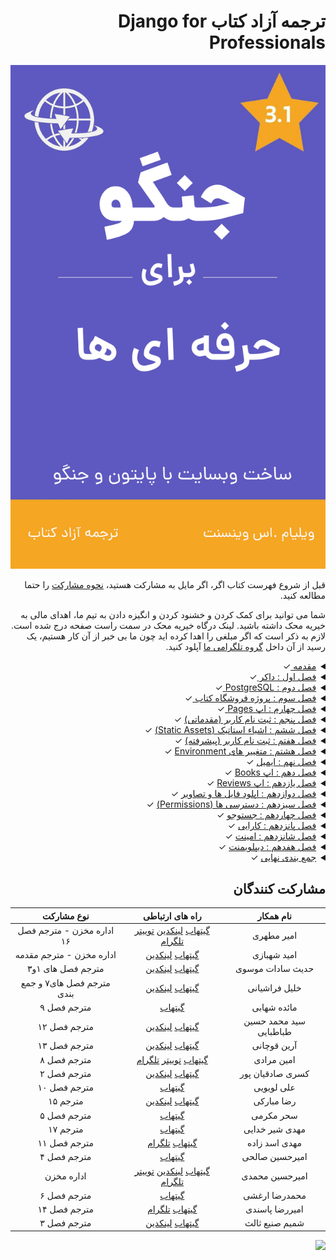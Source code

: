 <h1 dir="rtl"> ترجمه آزاد کتاب  Django for Professionals</h1>

![Cover Book](cover.jpg)


<div dir="rtl">

قبل از شروع فهرست کتاب اگر، اگر مایل به مشارکت هستید، [نحوه مشارکت](https://github.com/mthri/dfp-persian/blob/main/CONTRIBUTING.md) را حتما مطالعه کنید.

شما می توانید برای کمک کردن و خشنود کردن و انگیزه دادن به تیم ما، اهدای مالی به خیریه محک داشته باشید.
لینک درگاه خیریه محک در سمت راست صفحه درج شده است. لازم به ذکر است که اگر مبلغی را اهدا کرده اید چون ما بی خبر از آن کار هستیم، یک رسید از آن داخل [گروه تلگرامی ما](https://t.me/ftg_iran) آپلود کنید.
  
<details>
  <summary><a href="https://github.com/mthri/dfp-persian/tree/main/00- Introduction">مقدمه </a> ✓</summary>
  <br/>
    
  - <a href="https://github.com/mthri/dfp-persian/tree/main/00-%20Introduction#%D9%BE%DB%8C%D8%B4%D9%86%DB%8C%D8%A7%D8%B2-%D9%87%D8%A7">پیشنیاز ها </a> ✓
  - <a href="https://github.com/mthri/dfp-persian/tree/main/00-%20Introduction#%D8%B3%D8%A7%D8%AE%D8%AA%D8%A7%D8%B1-%DA%A9%D8%AA%D8%A7%D8%A8">ساختار کتاب </a> ✓
  - <a href="https://github.com/mthri/dfp-persian/tree/main/00-%20Introduction#%D8%A2%D8%B1%D8%A7%DB%8C%D8%B4-%DA%A9%D8%AA%D8%A7%D8%A8">آرایش کتاب </a> ✓
  - <a href="https://github.com/mthri/dfp-persian/tree/main/00-%20Introduction#%D9%88%DB%8C%D8%B1%D8%A7%DB%8C%D8%B4%DA%AF%D8%B1-%D9%85%D8%AA%D9%86">ادیتور متن </a> ✓
  - <a href="https://github.com/mthri/dfp-persian/tree/main/00-%20Introduction#%D8%AC%D9%85%D8%B9-%D8%A8%D9%86%D8%AF%DB%8C">نتیجه گیری </a> ✓
    
</details>
  
  
<details>
  <summary><a href="https://github.com/mthri/dfp-persian/tree/main/01-%20Docker#%D8%AF%D8%A7%DA%A9%D8%B1">فصل اول : داکر </a> ✓</summary>
  <br/>

  - <a href="https://github.com/mthri/dfp-persian/tree/main/01-%20Docker#%D8%AF%D8%A7%DA%A9%D8%B1-%DA%86%DB%8C%D8%B3%D8%AA">داکر چیست </a> ✓
  - <a href="https://github.com/mthri/dfp-persian/tree/main/01-%20Docker#%DA%A9%D8%A7%D9%86%D8%AA%DB%8C%D9%86%D8%B1-%D9%87%D8%A7-containers-%D8%AF%D8%B1-%D9%85%D9%82%D8%A7%DB%8C%D8%B3%D9%87-%D8%A8%D8%A7-%D9%85%D8%AD%DB%8C%D8%B7-%D9%87%D8%A7%DB%8C-%D9%85%D8%AC%D8%A7%D8%B2%DB%8C">تفاوت کانتینر ها و Virtual Environments </a> ✓
  - <a href="https://github.com/mthri/dfp-persian/tree/main/01-%20Docker#%D9%86%D8%B5%D8%A8-%D8%AF%D8%A7%DA%A9%D8%B1">نصب داکر </a> ✓
  - <a href="https://github.com/mthri/dfp-persian/tree/main/01-%20Docker#hello-world">Hello World با داکر </a> ✓
  - <a href="https://github.com/mthri/dfp-persian/tree/main/01-%20Docker#%D8%AC%D9%86%DA%AF%D9%88-hello-world">Hello World با جنگو </a> ✓
  - <a href="https://github.com/mthri/dfp-persian/tree/main/01-%20Docker#%D8%A7%D9%BE-pages">اپ pages </a> ✓
  - <a href="https://github.com/mthri/dfp-persian/tree/main/01-%20Docker#%D8%A7%DB%8C%D9%85%DB%8C%D8%AC-%D9%87%D8%A7-%DA%A9%D8%A7%D9%86%D8%AA%DB%8C%D9%86%D8%B1-%D9%87%D8%A7-%D9%88-%D9%85%DB%8C%D8%B2%D8%A8%D8%A7%D9%86%DB%8C-%D8%AF%D8%A7%DA%A9%D8%B1">تصاویر و کانتینر ها و میزبانی داکر </a> ✓
  - <a href="https://github.com/mthri/dfp-persian/tree/main/01-%20Docker#%DA%AF%DB%8C%D8%AA">گیت </a> ✓
  - <a href="https://github.com/mthri/dfp-persian/tree/main/01-%20Docker#%D9%86%D8%AA%DB%8C%D8%AC%D9%87-%DA%AF%DB%8C%D8%B1%DB%8C">جمع بندی </a> ✓

</details>

<details>
  <summary><a href="https://github.com/mthri/dfp-persian/tree/main/02-%20PostgreSQL#%D9%81%D8%B5%D9%84-%D8%AF%D9%88%D9%85--postgresql">فصل دوم : PostgreSQL </a> ✓</summary>
  <br/>
  
  - <a href="https://github.com/mthri/dfp-persian/tree/main/02-%20PostgreSQL#%D8%B4%D8%B1%D9%88%D8%B9-%D8%A8%D9%87-%DA%A9%D8%A7%D8%B1">شروع به کار </a> ✓
  - <a href="https://github.com/mthri/dfp-persian/tree/main/02-%20PostgreSQL#docker">داکر ✓ </a>
  - <a href="https://github.com/mthri/dfp-persian/tree/main/02-%20PostgreSQL#%D8%AD%D8%A7%D9%84%D8%AA-%D8%AA%D9%81%DA%A9%DB%8C%DA%A9-%D8%B4%D8%AF%D9%87-detached-mode">حالت تفکیک شده (Detached Mode) </a> ✓
  - <a href="https://github.com/mthri/dfp-persian/tree/main/02-%20PostgreSQL#postgresql">PostgreSQL </a> ✓
  - <a href="https://github.com/mthri/dfp-persian/tree/main/02-%20PostgreSQL#settings">تنظیمات </a> ✓
  - <a href="https://github.com/mthri/dfp-persian/tree/main/02-%20PostgreSQL#psycopg">Psycopg </a> ✓
  - <a href="https://github.com/mthri/dfp-persian/tree/main/02-%20PostgreSQL#%D8%AF%DB%8C%D8%AA%D8%A7%D8%A8%DB%8C%D8%B3-%D8%AC%D8%AF%DB%8C%D8%AF">دیتابیس جدید </a> ✓
  - <a href="https://github.com/mthri/dfp-persian/tree/main/02-%20PostgreSQL#%DA%AF%DB%8C%D8%AA">گیت </a> ✓
  - <a href="https://github.com/mthri/dfp-persian/tree/main/02-%20PostgreSQL#%D9%86%D8%AA%DB%8C%D8%AC%D9%87">جمع بندی </a> ✓
    
</details>

<details>
  <summary><a href="https://github.com/mthri/dfp-persian/tree/main/03-%20Bookstore%20Project%20#%D9%BE%D8%B1%D9%88%DA%98%D9%87-%DA%A9%D8%AA%D8%A7%D8%A8-%D9%81%D8%B1%D9%88%D8%B4%DB%8C">فصل سوم : پروژه فروشگاه کتاب </a> ✓</summary>
  <br/>
    
  - <a href="https://github.com/mthri/dfp-persian/tree/main/03-%20Bookstore%20Project%20#%D8%AF%D8%A7%DA%A9%D8%B1">داکر </a> ✓
  - <a href="https://github.com/mthri/dfp-persian/tree/main/03-%20Bookstore%20Project%20#postgresql">PostgreSQL </a> ✓
  - <a href="https://github.com/mthri/dfp-persian/tree/main/03-%20Bookstore%20Project%20#%D9%85%D8%AF%D9%84-%DB%8C%D9%88%D8%B2%D8%B1-%D8%B3%D9%81%D8%A7%D8%B1%D8%B4%DB%8C">مدل کاربر شخصی سازی شده (Custom User Model) </a> ✓
  - <a href="https://github.com/mthri/dfp-persian/tree/main/03-%20Bookstore%20Project%20#%D9%81%D8%B1%D9%85-%D8%B3%D9%81%D8%A7%D8%B1%D8%B4%DB%8C-%DB%8C%D9%88%D8%B2%D8%B1">فرم های کاربر شخصی سازی شده (Custom User Forms) </a> ✓
  - <a href="https://github.com/mthri/dfp-persian/tree/main/03-%20Bookstore%20Project%20#%D8%B3%D8%B1%D9%BE%D8%B1%D8%B3%D8%AA-%DA%A9%D8%A7%D8%B1%D8%A8%D8%B1-%D8%B3%D9%81%D8%A7%D8%B1%D8%B4%DB%8C">پنل ادمین کاربر شخصی سازی شده (Custom User Admin) </a> ✓
  - <a href="https://github.com/mthri/dfp-persian/tree/main/03-%20Bookstore%20Project%20#%D8%A7%D8%A8%D8%B1-%DA%A9%D8%A7%D8%B1%D8%A8%D8%B1">سوپریوزر (Superuser) </a> ✓
  - <a href="https://github.com/mthri/dfp-persian/tree/main/03-%20Bookstore%20Project%20#%D8%AA%D8%B3%D8%AA">تست </a> ✓
  - <a href="https://github.com/mthri/dfp-persian/tree/main/03-%20Bookstore%20Project%20#%D8%AA%D8%B3%D8%AA-%D9%87%D8%A7%DB%8C-%D9%88%D8%A7%D8%AD%D8%AF">یونیت تست ها </a> ✓
  - <a href="https://github.com/mthri/dfp-persian/tree/main/03-%20Bookstore%20Project%20#%DA%AF%DB%8C%D8%AA">گیت </a> ✓
  - <a href="https://github.com/mthri/dfp-persian/tree/main/03-%20Bookstore%20Project%20#%D9%86%D8%AA%DB%8C%D8%AC%D9%87-%DA%AF%DB%8C%D8%B1%DB%8C">جمع بندی </a> ✓
    
</details>

<details>
  <summary><a href="https://github.com/mthri/dfp-persian/tree/main/04-%20Pages%20App#%D9%81%D8%B5%D9%84--%DA%86%D9%87%D8%A7%D8%B1%D9%85--pages-app">فصل چهارم : اپ Pages </a> ✓</summary>
  <br/>
    
  - <a href="https://github.com/mthri/dfp-persian/tree/main/04-%20Pages%20App#templates">تمپلیت ها </a> ✓
  - <a href="https://github.com/mthri/dfp-persian/tree/main/04-%20Pages%20App#urls-and-views">ٰViewها و URL ها </a> ✓
  - <a href="https://github.com/mthri/dfp-persian/tree/main/04-%20Pages%20App#tests">تست ها </a> ✓
  - <a href="https://github.com/mthri/dfp-persian/tree/main/04-%20Pages%20App#testing-templates">تست کردن تمپلیت ها </a> ✓
  - <a href="https://github.com/mthri/dfp-persian/tree/main/04-%20Pages%20App#testing-html">تست کردن HTML </a> ✓
  - <a href="https://github.com/mthri/dfp-persian/tree/main/04-%20Pages%20App#setup-method">متد setUP </a> ✓
  - <a href="https://github.com/mthri/dfp-persian/tree/main/04-%20Pages%20App#resolve">Resolve </a> ✓
  - <a href="https://github.com/mthri/dfp-persian/tree/main/04-%20Pages%20App#git">گیت </a> ✓
  - <a href="https://github.com/mthri/dfp-persian/tree/main/04-%20Pages%20App#%D8%AE%D9%84%D8%A7%D8%B5%D9%87">جمع بندی </a> ✓
    
</details>
  
<details>
  <summary><a href="https://github.com/mthri/dfp-persian/tree/main/05-%20User%20Registration#%D9%81%D8%B5%D9%84--%D9%BE%D9%86%D8%AC%D9%85--user-registeration">فصل پنجم : ثبت نام کاربر (مقدماتی)</a> ✓</summary>
  <br/>
    
  - <a href="https://github.com/mthri/dfp-persian/tree/main/05-%20User%20Registration#auth-%D8%A7%D9%BE">اپ Auth</a> ✓
  - <a href="https://github.com/mthri/dfp-persian/tree/main/05-%20User%20Registration#auth-%D9%87%D8%A7%DB%8C-%D8%A7%D9%BEurl-%D9%87%D8%A7-%D9%88-view">View ها و URL های اپ Auth</a> ✓
  - <a href="https://github.com/mthri/dfp-persian/tree/main/05-%20User%20Registration#%D8%B5%D9%81%D8%AD%D9%87-%D8%A7%D8%B5%D9%84%DB%8C-homepage">صفحه اصلی (Homepage)</a> ✓
  - <a href="https://github.com/mthri/dfp-persian/tree/main/05-%20User%20Registration#%D8%B3%D9%88%D8%B1%D8%B3-%DA%A9%D8%AF-%D8%AC%D9%86%DA%AF%D9%88">سورس کد جنگو</a> ✓
  - <a href="https://github.com/mthri/dfp-persian/tree/main/05-%20User%20Registration#%D9%84%D8%A7%DA%AF%DB%8C%D9%86-%DA%A9%D8%A7%D8%B1%D8%A8%D8%B1">لاگین کاربر</a> ✓
  - <a href="https://github.com/mthri/dfp-persian/tree/main/05-%20User%20Registration#%D8%B1%DB%8C%D8%AF%D8%A7%DB%8C%D8%B1%DA%A9%D8%AA-%D9%87%D8%A7redirects">ریدارکت ها (Redirects)</a> ✓
  - <a href="https://github.com/mthri/dfp-persian/tree/main/05-%20User%20Registration#%D9%84%D8%A7%DA%AF-%D8%A7%D9%88%D8%AA-%DA%A9%D8%A7%D8%B1%D8%A8%D8%B1-log-out">لاگ اوت کاربر (Log Out)</a> ✓
  - <a href="https://github.com/mthri/dfp-persian/tree/main/05-%20User%20Registration#%D8%AB%D8%A8%D8%AA-%D9%86%D8%A7%D9%85-%DA%A9%D8%A7%D8%B1%D8%A8%D8%B1">ثبت نام کاربر</a> ✓
  - <a href="https://github.com/mthri/dfp-persian/tree/main/05-%20User%20Registration#%D8%AA%D8%B3%D8%AA-%D9%87%D8%A7">تست ها</a> ✓
  - <a href="https://github.com/mthri/dfp-persian/tree/main/05-%20User%20Registration#setuptestdata">setUpTestData()</a> ✓
  - <a href="https://github.com/mthri/dfp-persian/tree/main/05-%20User%20Registration#%DA%AF%DB%8C%D8%AA">گیت</a> ✓
  - <a href="https://github.com/mthri/dfp-persian/tree/main/05-%20User%20Registration#%D8%AC%D9%85%D8%B9-%D8%A8%D9%86%D8%AF%DB%8C">جمع بندی</a> ✓
    
</details>
  
<details>
  <summary><a href="https://github.com/mthri/dfp-persian/tree/main/06-%20Static%20Assets#%D9%81%D8%B5%D9%84-%D8%B4%D8%B4%D9%85-static-assets">فصل ششم : اشیاء استاتیک (Static Assets)</a> ✓</summary>
  <br/>
  
  - <a href="https://github.com/mthri/dfp-persian/tree/main/06-%20Static%20Assets#%D8%A8%D8%B1%D9%86%D8%A7%D9%85%D9%87-staticfiles">اپ staticfiles</a> ✓
  - <a href="https://github.com/mthri/dfp-persian/tree/main/06-%20Static%20Assets#static_url">STATIC_URL</a> ✓
  - <a href="https://github.com/mthri/dfp-persian/tree/main/06-%20Static%20Assets#staticfiles_dirs">STATICFILES_DIR</a> ✓
  - <a href="https://github.com/mthri/dfp-persian/tree/main/06-%20Static%20Assets#static_root">STATIC_ROOT</a> ✓
  - <a href="https://github.com/mthri/dfp-persian/tree/main/06-%20Static%20Assets#staticfiles_finders">STATIC_FINDERS</a> ✓
  - <a href="https://github.com/mthri/dfp-persian/tree/main/06-%20Static%20Assets#%D8%AF%D8%A7%DB%8C%D8%B1%DA%A9%D8%AA%D9%88%D8%B1%DB%8C%D9%87%D8%A7%DB%8C-%D8%A7%D8%B3%D8%AA%D8%A7%D8%AA%DB%8C%DA%A9">پوشه استاتیک (Static directory)</a> ✓
  - <a href="https://github.com/mthri/dfp-persian/tree/main/06-%20Static%20Assets#%D8%AA%D8%B5%D8%A7%D9%88%DB%8C%D8%B1">تصاویر</a> ✓
  - <a href="https://github.com/mthri/dfp-persian/tree/main/06-%20Static%20Assets#%D8%AC%D8%A7%D9%88%D8%A7-%D8%A7%D8%B3%DA%A9%D8%B1%DB%8C%D9%BE%D8%AA">جاوا اسکریپت</a> ✓
  - <a href="https://github.com/mthri/dfp-persian/tree/main/06-%20Static%20Assets#collectstatic">collectstatic</a> ✓
  - <a href="https://github.com/mthri/dfp-persian/tree/main/06-%20Static%20Assets#bootstrap">بوت استرپ (Bootstrap)</a> ✓
  - <a href="https://github.com/mthri/dfp-persian/tree/main/06-%20Static%20Assets#%D8%B5%D9%81%D8%AD%D9%87%DB%8C-about">صفحه درباره ما (About Page)</a> ✓
  - <a href="https://github.com/mthri/dfp-persian/tree/main/06-%20Static%20Assets#%D9%81%D8%B1%D9%85%D9%87%D8%A7%DB%8C-%DA%A9%D8%B1%DB%8C%D8%B3%D9%BE%DB%8C-%D8%AC%D9%86%DA%AF%D9%88">کار باDjango Crispy Forms</a> ✓
  - <a href="https://github.com/mthri/dfp-persian/tree/main/06-%20Static%20Assets#%D8%AA%D8%B3%D8%AA-%D9%87%D8%A7">تست ها</a> ✓
  - <a href="https://github.com/mthri/dfp-persian/tree/main/06-%20Static%20Assets#%DA%AF%DB%8C%D8%AA">گیت</a> ✓
  - <a href="https://github.com/mthri/dfp-persian/tree/main/06-%20Static%20Assets#%D9%86%D8%AA%DB%8C%D8%AC%D9%87%DA%AF%DB%8C%D8%B1%DB%8C">حمع بندی</a> ✓
  
</details>
  
<details>
  <summary><a href="https://github.com/mthri/dfp-persian/blob/main/07-%20Advanced%20User%20Registration/README.md#django-allauth">فصل هفتم : ثبت نام کاربر (پیشرفته)</a> ✓</summary>
  <br/>
  
  - <a href="https://github.com/mthri/dfp-persian/blob/main/07-%20Advanced%20User%20Registration/README.md#django-allauth">django-allauth</a> ✓
  - <a href="https://github.com/mthri/dfp-persian/blob/main/07-%20Advanced%20User%20Registration/README.md#authentication_backends">AUTHENTICATION_BACKENDS</a> ✓
  - <a href="https://github.com/mthri/dfp-persian/blob/main/07-%20Advanced%20User%20Registration/README.md#email_backend">EMAIL_BACKEND</a> ✓
  - <a href="https://github.com/mthri/dfp-persian/blob/main/07-%20Advanced%20User%20Registration/README.md#account_logout_redirect">ACCOUNT_LOGOUT_REDIRECT</a> ✓
  - <a href="https://github.com/mthri/dfp-persian/blob/main/07-%20Advanced%20User%20Registration/README.md#urls">URL ها</a> ✓
  - <a href="https://github.com/mthri/dfp-persian/blob/main/07-%20Advanced%20User%20Registration/README.md#templates">تمپلیت ها</a> ✓
  - <a href="https://github.com/mthri/dfp-persian/blob/main/07-%20Advanced%20User%20Registration/README.md#login"> ورود کاربر (Log in)</a> ✓
  - <a href="https://github.com/mthri/dfp-persian/blob/main/07-%20Advanced%20User%20Registration/README.md#log-out">خروج کاربر (Log Out)</a> ✓
  - <a href="https://github.com/mthri/dfp-persian/blob/main/07-%20Advanced%20User%20Registration/README.md#sign-up">ثبت نام کاربر (Sign Up)</a> ✓
  - <a href="https://github.com/mthri/dfp-persian/blob/main/07-%20Advanced%20User%20Registration/README.md#admin">تنظیمات پنل ادمین</a> ✓
  - <a href="https://github.com/mthri/dfp-persian/blob/main/07-%20Advanced%20User%20Registration/README.md#email-only-login">ورود کاربر فقط با ایمیل (Email Only Login)</a> ✓
  - <a href="https://github.com/mthri/dfp-persian/blob/main/07-%20Advanced%20User%20Registration/README.md#tests">تست ها</a> ✓
  - <a href="https://github.com/mthri/dfp-persian/blob/main/07-%20Advanced%20User%20Registration/README.md#social">احراز هویت با شبکه های اجتماعی</a> ✓
  - <a href="https://github.com/mthri/dfp-persian/blob/main/07-%20Advanced%20User%20Registration/README.md#git">گیت</a> ✓
  - <a href="https://github.com/mthri/dfp-persian/blob/main/07-%20Advanced%20User%20Registration/README.md#%D8%AC%D9%85%D8%B9-%D8%A8%D9%86%D8%AF%DB%8C">جمع بندی</a> ✓
  
</details>
  
<details>
  <summary><a href="https://github.com/mthri/dfp-persian/tree/main/08-%20Environment%20Variables#%D9%81%D8%B5%D9%84-%DB%B8-%D9%85%D8%AA%D8%BA%DB%8C%D8%B1-%D9%87%D8%A7%DB%8C-%D9%85%D8%AD%DB%8C%D8%B7%DB%8Cenvironment-variables">فصل هشتم : متغییر های Environment</a> ✓</summary>
  <br/>
  
  - <a href="https://github.com/mthri/dfp-persian/blob/main/08-%20Environment%20Variables/README.md#environsdjango">environs[django]</a> ✓
  - <a href="https://github.com/mthri/dfp-persian/tree/main/08-%20Environment%20Variables#secret_key">SECRET_KEY</a> ✓
  - <a href="https://github.com/mthri/dfp-persian/tree/main/08-%20Environment%20Variables#debug-%D9%88-allowed_hosts">DEBUG و ALLOWED_HOSTS</a> ✓
  - <a href="https://github.com/mthri/dfp-persian/tree/main/08-%20Environment%20Variables#%D8%AF%DB%8C%D8%AA%D8%A7%D8%A8%DB%8C%D8%B3%D9%87%D8%A7">DATABASES</a> ✓
  - <a href="https://github.com/mthri/dfp-persian/tree/main/08-%20Environment%20Variables#%DA%AF%DB%8C%D8%AA">گیت</a> ✓
  - <a href="https://github.com/mthri/dfp-persian/tree/main/08-%20Environment%20Variables#%D9%86%D8%AA%DB%8C%D8%AC%D9%87%DA%AF%DB%8C%D8%B1%DB%8C">جمع بندی</a> ✓
  
</details>
  
<details>
  <summary><a href="https://github.com/mthri/dfp-persian/tree/main/09-%20Email#%D9%81%D8%B5%D9%84-%DB%B9-%D8%A7%DB%8C%D9%85%DB%8C%D9%84">فصل نهم : ایمیل</a> ✓</summary>
  <br/>
  
  - <a href="https://github.com/mthri/dfp-persian/tree/main/09-%20Email#%D9%BE%DB%8C%DA%A9%D8%B1%D8%A8%D9%86%D8%AF%DB%8C-%D8%B3%D9%81%D8%A7%D8%B1%D8%B4%DB%8C-%D8%A7%DB%8C%D9%85%DB%8C%D9%84-%D9%87%D8%A7">تایید ایمیل شخصی سازی شده</a> ✓
  - <a href="https://github.com/mthri/dfp-persian/tree/main/09-%20Email#%D8%B5%D9%81%D8%AD%D9%87-%D8%AA%D8%A7%DB%8C%DB%8C%D8%AF-%D8%A7%DB%8C%D9%85%DB%8C%D9%84">صفحه تایید ایمیل</a> ✓
  - <a href="https://github.com/mthri/dfp-persian/tree/main/09-%20Email#%D8%A8%D8%A7%D8%B2%D9%86%D8%B4%D8%A7%D9%86%DB%8C-%D8%B1%D9%85%D8%B2-%D8%B9%D8%A8%D9%88%D8%B1-%D9%88-%D8%AA%D8%BA%DB%8C%DB%8C%D8%B1-%D8%B1%D9%85%D8%B2-%D8%B9%D8%A8%D9%88%D8%B1">تغییر و بازنشانی رمز</a> ✓
  - <a href="https://github.com/mthri/dfp-persian/tree/main/09-%20Email#%D8%B3%D8%B1%D9%88%DB%8C%D8%B3-%D8%A7%DB%8C%D9%85%DB%8C%D9%84">سرویس ایمیل در جنگو</a> ✓
  - <a href="https://github.com/mthri/dfp-persian/tree/main/09-%20Email#%DA%AF%DB%8C%D8%AA">گیت</a> ✓
  - <a href="link">جمع بندی</a> ✓
  
</details>
  
<details>
  <summary><a href="https://github.com/mthri/dfp-persian/tree/main/10-%20Books%20App#books-app">فصل دهم : اپ Books</a> ✓</summary>
  <br/>
  
  - <a href="https://github.com/mthri/dfp-persian/tree/main/10-%20Books%20App#models">Model ها</a> ✓
  - <a href="https://github.com/mthri/dfp-persian/tree/main/10-%20Books%20App#admin">پنل ادمین</a> ✓
  - <a href="https://github.com/mthri/dfp-persian/tree/main/10-%20Books%20App#urls">URL ها</a> ✓
  - <a href="https://github.com/mthri/dfp-persian/tree/main/10-%20Books%20App#views">View ها</a> ✓
  - <a href="https://github.com/mthri/dfp-persian/tree/main/10-%20Books%20App#templates">تمپلیت ها</a> ✓
  - <a href="https://github.com/mthri/dfp-persian/tree/main/10-%20Books%20App#object-list">object_list</a> ✓
  - <a href="https://github.com/mthri/dfp-persian/tree/main/10-%20Books%20App#%D8%B5%D9%81%D8%AD%D9%87-%D8%A7%D8%AE%D8%AA%D8%B5%D8%A7%D8%B5%DB%8C-%D8%A8%D8%B1%D8%A7%DB%8C-%D9%87%D8%B1-%DA%A9%D8%AA%D8%A7%D8%A8">صفحه جداگانه برای هر کتاب</a> ✓
  - <a href="https://github.com/mthri/dfp-persian/tree/main/10-%20Books%20App#context_object_name">context_object_name</a> ✓
  - <a href="https://github.com/mthri/dfp-persian/tree/main/10-%20Books%20App#get_absolute_url">get_absolute_url</a> ✓
  - <a href="https://github.com/mthri/dfp-persian/tree/main/10-%20Books%20App#primary-key-%D8%AF%D8%B1-%D9%85%D9%82%D8%A7%D8%A8%D9%84-id">تفاوت Primary Keys با ID ها</a> ✓
  - <a href="https://github.com/mthri/dfp-persian/tree/main/10-%20Books%20App#slug-%D8%AF%D8%B1-%D9%85%D9%82%D8%A7%D8%A8%D9%84-uuid">تفاوت Slug ها با UUID ها</a> ✓
  - <a href="https://github.com/mthri/dfp-persian/tree/main/10-%20Books%20App#navbar">نوار پیمایش (Navbar)</a> ✓
  - <a href="https://github.com/mthri/dfp-persian/tree/main/10-%20Books%20App#tests">تست ها</a> ✓
  - <a href="https://github.com/mthri/dfp-persian/tree/main/10-%20Books%20App#git">گیت</a> ✓
  - <a href="https://github.com/mthri/dfp-persian/tree/main/10-%20Books%20App#%D9%86%D8%AA%DB%8C%D8%AC%D9%87-%DA%AF%DB%8C%D8%B1%DB%8C">جمع بندی</a> ✓
    
</details>
  
<details>
  <summary><a href="https://github.com/mthri/dfp-persian/tree/main/11-%20Reviews%20App%20#%D9%81%D8%B5%D9%84-11--%D8%A7%D9%BE-reviews">فصل یازدهم : اپ Reviews</a> ✓</summary>
  <br/>
  
  - <a href="https://github.com/mthri/dfp-persian/tree/main/11-%20Reviews%20App%20#foreign-keys-%DA%A9%D9%84%DB%8C%D8%AF-%D8%AE%D8%A7%D8%B1%D8%AC%DB%8C">Foreign Key ها</a> ✓
  - <a href="https://github.com/mthri/dfp-persian/tree/main/11-%20Reviews%20App%20#%D9%85%D8%AF%D9%84-%D9%87%D8%A7%DB%8C-reviews">مدل Review ها</a> ✓
  - <a href="https://github.com/mthri/dfp-persian/tree/main/11-%20Reviews%20App%20#%D8%A7%D8%AF%D9%85%DB%8C%D9%86">تنظیم ادمین پنل</a> ✓
  - <a href="https://github.com/mthri/dfp-persian/tree/main/11-%20Reviews%20App%20#%D8%AA%D9%85%D9%BE%D9%84%DB%8C%D8%AA-%D9%87%D8%A7-templates">تمپلیت ها</a> ✓
  - <a href="https://github.com/mthri/dfp-persian/tree/main/11-%20Reviews%20App%20#%D8%AA%D8%B3%D8%AA-%D9%87%D8%A7-tests">تست ها</a> ✓
  - <a href="https://github.com/mthri/dfp-persian/tree/main/11-%20Reviews%20App%20#%DA%AF%DB%8C%D8%AA-git">گیت</a> ✓
  - <a href="https://github.com/mthri/dfp-persian/tree/main/11-%20Reviews%20App%20#%D8%AC%D9%85%D8%B9-%D8%A8%D9%86%D8%AF%DB%8C-conclusion">جمع بندی</a> ✓
  
</details>
  
<details>
  <summary><a href="https://github.com/mthri/dfp-persian/tree/main/12:%20File%20Image%20Uploads#%D8%A2%D9%BE%D9%84%D9%88%D8%AF-%D8%AA%D8%B5%D9%88%DB%8C%D8%B1-%D9%88-%D9%81%D8%A7%DB%8C%D9%84">فصل دوازدهم : اپلود فایل ها و تصاویر</a> ✓</summary>
  <br/>
  
  - <a href="https://github.com/mthri/dfp-persian/tree/main/12:%20File%20Image%20Uploads#%D9%81%D8%A7%DB%8C%D9%84%D9%87%D8%A7%DB%8C-media">فایل های رسانه ای (Media Files)</a> ✓
  - <a href="https://github.com/mthri/dfp-persian/tree/main/12:%20File%20Image%20Uploads#%D9%85%D8%AF%D9%84-%D9%87%D8%A7">Model ها</a> ✓
  - <a href="https://github.com/mthri/dfp-persian/tree/main/12:%20File%20Image%20Uploads#%D8%A7%D8%AF%D9%85%DB%8C%D9%86">تنظیم پنل ادمین</a> ✓ 
  - <a href="https://github.com/mthri/dfp-persian/tree/main/12:%20File%20Image%20Uploads#%D9%82%D8%A7%D9%84%D8%A8">تمپلیت ها</a> ✓
  - <a href="https://github.com/mthri/dfp-persian/tree/main/12:%20File%20Image%20Uploads#%D9%82%D8%AF%D9%85-%D8%A8%D8%B9%D8%AF%DB%8C">قدم های فراتر</a> ✓
  - <a href="https://github.com/mthri/dfp-persian/tree/main/12:%20File%20Image%20Uploads#%DA%AF%DB%8C%D8%AA">گیت</a> ✓
  - <a href="https://github.com/mthri/dfp-persian/tree/main/12:%20File%20Image%20Uploads#%D8%AC%D9%85%D8%B9-%D8%A8%D9%86%D8%AF%DB%8C">جمع بندی</a> ✓
  
</details>

<details>
  <summary><a href="https://github.com/mthri/dfp-persian/tree/main/13-%20Permissions%20%20#%D9%81%D8%B5%D9%84-13-%D9%85%D8%AC%D9%88%D8%B2-%D9%87%D8%A7">فصل سیزدهم : دسترسی ها (Permissions)</a> ✓</summary>
  <br/>
  
  - <a href="https://github.com/mthri/dfp-persian/tree/main/13-%20Permissions%20%20#%D9%81%D9%82%D8%B7-%DA%A9%D8%A7%D8%B1%D8%A8%D8%B1%D8%A7%D9%86-%D9%88%D8%A7%D8%B1%D8%AF-%D8%B4%D8%AF%D9%87-logged-in-users-only">فقط کاربر های وارد شده مجازند (Logged-In Users Only)</a> ✓
  - <a href="https://github.com/mthri/dfp-persian/tree/main/13-%20Permissions%20%20#%D9%85%D8%AC%D9%88%D8%B2-%D9%87%D8%A7">دسترسی ها</a> ✓
  - <a href="https://github.com/mthri/dfp-persian/tree/main/13-%20Permissions%20%20#%D9%85%D8%AC%D9%88%D8%B2-%D9%87%D8%A7%DB%8C-%D8%AF%D9%84%D8%AE%D9%88%D8%A7%D9%87-custom-permissions">دسترسی های شخصی سازی شده (Custom Permissions)</a> ✓
  - <a href="https://github.com/mthri/dfp-persian/tree/main/13-%20Permissions%20%20#%D9%85%D8%AC%D9%88%D8%B2-%D9%87%D8%A7%DB%8C-%DA%A9%D8%A7%D8%B1%D8%A8%D8%B1-user-permissions">دسترسی های کاربر</a> ✓
  - <a href="https://github.com/mthri/dfp-persian/tree/main/13-%20Permissions%20%20#permissionrequiredmixin">PermissionRequiredMixin</a> ✓
  - <a href="https://github.com/mthri/dfp-persian/tree/main/13-%20Permissions%20%20#groups--userpassestestmixin">گروه ها و UserPassesTestMixin</a> ✓
  - <a href="https://github.com/mthri/dfp-persian/tree/main/13-%20Permissions%20%20#%D8%AA%D8%B3%D8%AA-%D9%87%D8%A7">تست ها</a> ✓
  - <a href="https://github.com/mthri/dfp-persian/tree/main/13-%20Permissions%20%20#%DA%AF%DB%8C%D8%AA">گیت</a> ✓
  - <a href="https://github.com/mthri/dfp-persian/tree/main/13-%20Permissions%20%20#%D8%AC%D9%85%D8%B9-%D8%A8%D9%86%D8%AF%DB%8C">جمع بندی</a> ✓
    
</details>
  
<details>
  <summary><a href="https://github.com/mthri/dfp-persian/tree/main/14-%20Search#%D9%81%D8%B5%D9%84-%DB%B1%DB%B4--%D8%AC%D8%B3%D8%AA%D8%AC%D9%88">فصل چهاردهم : جستوجو</a> ✓</summary>
  <br/>
  
  - <a href="https://github.com/mthri/dfp-persian/tree/main/14-%20Search#%D8%B5%D9%81%D8%AD%D9%87-%D9%86%D9%85%D8%A7%DB%8C%D8%B4-%D9%86%D8%AA%D8%A7%DB%8C%D8%AC">صفحه نتایج جستوجو</a> ✓
  - <a href="https://github.com/mthri/dfp-persian/tree/main/14-%20Search#%D9%81%DB%8C%D9%84%D8%AA%D8%B1-%D9%85%D9%82%D8%AF%D9%85%D8%A7%D8%AA%DB%8C">فیلتر های مقدماتی (Basic Filtering)</a> ✓
  - <a href="https://github.com/mthri/dfp-persian/tree/main/14-%20Search#%D8%A7%D8%B4%DB%8C%D8%A7%D8%A1-q-objects">اشیاء Q (Q Objects)</a> ✓
  - <a href="https://github.com/mthri/dfp-persian/tree/main/14-%20Search#%D9%81%D8%B1%D9%85-%D9%87%D8%A7-forms">Form ها</a> ✓
  - <a href="https://github.com/mthri/dfp-persian/tree/main/14-%20Search#%D9%81%D8%B1%D9%85-%D9%87%D8%A7-forms">Form جستوجو</a> ✓
  - <a href="https://github.com/mthri/dfp-persian/tree/main/14-%20Search#%DA%AF%DB%8C%D8%AA-git">گیت</a> ✓
  - <a href="https://github.com/mthri/dfp-persian/tree/main/14-%20Search#%D9%86%D8%AA%DB%8C%D8%AC%D9%87-conclusion">جمع بندی</a> ✓
    
</details>
  
<details>
  <summary><a href="https://github.com/mthri/dfp-persian/tree/main/15-%20Performance#%D9%81%D8%B5%D9%84-%DB%B1%DB%B5-%DA%A9%D8%A7%D8%B1%D8%A7%DB%8C%DB%8C-%D9%88-%D8%A8%D9%87%DB%8C%D9%86%D9%87-%D8%B3%D8%A7%D8%B2%DB%8C">فصل پانزدهم : کارایی</a> ✓</summary>
  <br/>
  
  - <a href="https://github.com/mthri/dfp-persian/tree/main/15-%20Performance#django-debug-toolbar">ابزار django-debug-toolbar</a> ✓
  - <a href="https://github.com/mthri/dfp-persian/tree/main/15-%20Performance#analyzing-pages">آنالیز صفحه ها</a> ✓ 
  - <a href="https://github.com/mthri/dfp-persian/tree/main/15-%20Performance#select_related-and-prefetch_related">select_related و prefetch_related</a> ✓
  - <a href="https://github.com/mthri/dfp-persian/tree/main/15-%20Performance#caching">کشینگ (Caching)</a> ✓
  - <a href="https://github.com/mthri/dfp-persian/tree/main/15-%20Performance#indexes">ایندکس ها (Indexes)</a> ✓
  - <a href="https://github.com/mthri/dfp-persian/tree/main/15-%20Performance#django-extensions">django-extensions</a> ✓
  - <a href="https://github.com/mthri/dfp-persian/tree/main/15-%20Performance#front-end-assets">فرانت اند و متعلقات آن</a> ✓
  - <a href="https://github.com/mthri/dfp-persian/tree/main/15-%20Performance#git">گیت</a> ✓
  - <a href="https://github.com/mthri/dfp-persian/tree/main/15-%20Performance#%D9%86%D8%AA%DB%8C%D8%AC%D9%87">جمع بندی</a> ✓
    
</details>
  
<details>
  <summary><a href="https://github.com/mthri/dfp-persian/tree/main/16-%20Security#%D9%81%D8%B5%D9%84-%D8%B4%D8%A7%D9%86%D8%B2%D8%AF%D9%87%D9%85-%D8%A7%D9%85%D9%86%DB%8C%D8%AA">فصل شانزدهم : امینت</a> ✓</summary>
  <br/>
  
  - <a href="https://github.com/mthri/dfp-persian/tree/main/16-%20Security#%D9%85%D9%87%D9%86%D8%AF%D8%B3%DB%8C-%D8%A7%D8%AC%D8%AA%D9%85%D8%A7%D8%B9%DB%8C-social-engineering">مهندسی اجتماعی (Social Engineering)</a> ✓
  - <a href="https://github.com/mthri/dfp-persian/tree/main/16-%20Security#%D8%A8%D8%B1%D9%88%D8%B2%D8%B1%D8%B3%D8%A7%D9%86%DB%8C-%D9%87%D8%A7%DB%8C-%D8%AC%D9%86%DA%AF%D9%88-django-updates">آپدیت های جنگو</a> ✓
  - <a href="https://github.com/mthri/dfp-persian/tree/main/16-%20Security#%DA%86%DA%A9%D9%84%DB%8C%D8%B3%D8%AA-%D8%A7%D8%B3%D8%AA%D9%82%D8%B1%D8%A7%D8%B1-deployment-checklist">چک لیست های دیپلویمنت (Deployment Checklist)</a> ✓
  - <a href="link">docker-compose-prod.yml</a> ✓
  - <a href="https://github.com/mthri/dfp-persian/tree/main/16-%20Security#debug">DEBUG</a> ✓
  - <a href="https://github.com/mthri/dfp-persian/tree/main/16-%20Security#defaults-%D9%BE%DB%8C%D8%B4%D9%81%D8%B1%D8%B6%D9%87%D8%A7">پیش فرض ها (Defaults)</a> ✓
  - <a href="https://github.com/mthri/dfp-persian/tree/main/16-%20Security#secret_key">SECRET_KEY</a> ✓
  - <a href="https://github.com/mthri/dfp-persian/tree/main/16-%20Security#%D8%A7%D9%85%D9%86%DB%8C%D8%AA-%D9%88%D8%A8">امنیت وب</a> ✓
  - <a href="https://github.com/mthri/dfp-persian/tree/main/16-%20Security#%D8%AA%D8%B2%D8%B1%DB%8C%D9%82-sql">تزریق SQL (SQL injection)</a> ✓
  - <a href="https://github.com/mthri/dfp-persian/tree/main/16-%20Security#%D8%AA%D8%B2%D8%B1%DB%8C%D9%82-%D8%A7%D8%B3%DA%A9%D8%B1%DB%8C%D9%BE%D8%AA-%D8%A7%D8%B2-%D8%B7%D8%B1%DB%8C%D9%82-%D8%B3%D8%A7%DB%8C%D8%AA-xss-cross-site-scripting">تزریق اسکریپت از طریق وبگاه (XSS)</a> ✓
  - <a href="https://github.com/mthri/dfp-persian/tree/main/16-%20Security#cross-site-request-forgery-csrf">جعل درخواست میان وبگاهی (CSRF)</a> ✓
  - <a href="https://github.com/mthri/dfp-persian/tree/main/16-%20Security#clickjacking-protection-%D9%85%D9%82%D8%A7%D8%A8%D9%84%D9%87-%D8%A8%D8%A7-%DA%A9%D9%84%DB%8C%DA%A9-%D8%AF%D8%B2%D8%AF%DB%8C">مقابله با کلیک دزدی (Clickjacking Protection)</a> ✓
  - <a href="https://github.com/mthri/dfp-persian/tree/main/16-%20Security#httpsssl">HTTPS/SSL</a> ✓
  - <a href="https://github.com/mthri/dfp-persian/tree/main/16-%20Security#%D8%A7%D9%86%D8%AA%D9%82%D8%A7%D9%84-%D8%A7%DA%A9%DB%8C%D8%AF%D8%A7-%D8%A7%DB%8C%D9%85%D9%86-http-strict-transport-security-hsts">انتقال اکیدا ایمن HTTP (HSTS)</a> ✓
  - <a href="https://github.com/mthri/dfp-persian/tree/main/16-%20Security#secure-cookies-%D8%A7%DB%8C%D9%85%D9%86-%DA%A9%D8%B1%D8%AF%D9%86-%DA%A9%D9%88%DA%A9%DB%8C-%D9%87%D8%A7">ایمن کردن کوکی ها </a> ✓
  - <a href="https://github.com/mthri/dfp-persian/tree/main/16-%20Security#admin-hardening-%D8%A7%D8%B1%D8%AA%D9%82%D8%A7-%D8%A7%D9%85%D9%86%DB%8C%D8%AA-%D8%A7%D8%AF%D9%85%DB%8C%D9%86">ارتقا امنیت ادمین (Admin Hardening)</a> ✓
  - <a href="https://github.com/mthri/dfp-persian/tree/main/16-%20Security#%DA%AF%DB%8C%D8%AA">گیت</a> ✓
  - <a href="https://github.com/mthri/dfp-persian/tree/main/16-%20Security#%D9%86%D8%AA%DB%8C%D8%AC%D9%87-%DA%AF%DB%8C%D8%B1%DB%8C">جمع بندی</a> ✓
    
</details>
  
  
<details>
  <summary><a href="https://github.com/mthri/dfp-persian/tree/main/17-%20Deployment#deployment">فصل هفدهم : دیپلویمنت</a> ✓</summary>
  <br/>
  
  - <a href="https://github.com/mthri/dfp-persian/tree/main/17-%20Deployment#paas-vs-iaas"> تفاوت PasS و IasS</a> ✓
  - <a href="https://github.com/mthri/dfp-persian/tree/main/17-%20Deployment#white-noise">WhiteNoise</a> ✓
  - <a href="https://github.com/mthri/dfp-persian/tree/main/17-%20Deployment#media-files">فایل های رسانه ای (Media Files)</a> ✓
  - <a href="https://github.com/mthri/dfp-persian/tree/main/17-%20Deployment#gunicorn">Gunicorn</a> ✓
  - <a href="https://github.com/mthri/dfp-persian/tree/main/17-%20Deployment#heroku">Heroku</a> ✓
  - <a href="https://github.com/mthri/dfp-persian/tree/main/17-%20Deployment#deploying-with-docker">دیپلویمنت با داکر</a> ✓
  - <a href="https://github.com/mthri/dfp-persian/tree/main/17-%20Deployment#herokuyml">heroku.yml</a> ✓
  - <a href="https://github.com/mthri/dfp-persian/tree/main/17-%20Deployment#heroku-deployment">دیپلوی Heroku</a> ✓
  - <a href="https://github.com/mthri/dfp-persian/tree/main/17-%20Deployment#secure_proxy_ssl_header">SECURE_PROXY_SSL_HEADER</a> ✓
  - <a href="https://github.com/mthri/dfp-persian/tree/main/17-%20Deployment#heroku-logs">لاگ های Heroku</a> ✓
  - <a href="https://github.com/mthri/dfp-persian/tree/main/17-%20Deployment#heroku-add-ons">افزونه های Heroku</a> ✓
  - <a href="https://github.com/mthri/dfp-persian/tree/main/17-%20Deployment#conclusion">جمع بندی</a> ✓
  
</details>
  
<details>
  <summary><a href="https://github.com/mthri/dfp-persian/tree/main/Conclusion#%D9%86%D8%AA%DB%8C%D8%AC%D9%87-%DA%AF%DB%8C%D8%B1%DB%8C">جمع بندی نهایی</a> ✓</summary>
  <br/>
  
  - <a href="https://github.com/mthri/dfp-persian/tree/main/Conclusion#%DB%8C%D8%A7%D8%AF%DA%AF%DB%8C%D8%B1%DB%8C-%D9%85%D9%86%D8%A7%D8%A8%D8%B9-">منابع یادگیری بیشتر</a> ✓
  - <a href="https://github.com/mthri/dfp-persian/tree/main/Conclusion#%D8%A8%D8%A7%D8%B2%D8%AE%D9%88%D8%B1%D8%AF">بازخورد ها</a> ✓
  
</details>


  
<h2 dir="rtl">
مشارکت کنندگان
</h2>

<div dir="rtl">
  
|نام همکار|راه های ارتباطی|نوع مشارکت
|:-:|:-:|:-:|
|امیر مطهری|[گیتهاب](https://github.com/mthri) [لینکدین](https://www.linkedin.com/in/amir-motahari-963689138/) [توییتر](https://twitter.com/a_mthri) [تلگرام](https://t.me/a_motahari)|اداره مخزن - مترجم فصل ۱۶|
|امید شهبازی|[گیتهاب](https://github.com/themaximalist) [لینکدین](https://linkedin.com/in/omid-shahbazi-76635b21b)| اداره مخزن - مترجم مقدمه|
|حدیث سادات موسوی|[گیتهاب](https://github.com/cemusavi) [لینکدین](https://linkedin.com/in/hadis-sadat-mousavi-178108219)|مترجم فصل های ۱و۳|
|خلیل فراشیانی|[گیتهاب](https://github.com/khalil-farashiani) [لینکدین](https://linkedin.com/in/khalil-farashiani-36393b21a)|مترجم فصل های۷ و جمع بندی|
|مائده شهابی|[گیتهاب](https://github.com/mashahabi15)|مترجم فصل ۹|
|سید محمد حسین طباطبایی|[گیتهاب](https://github.com/smhtbtb) [لینکدین](https://linkedin.com/in/mohammad-hosein-tabatabaei)|مترجم فصل ۱۲|
|آرین قوچانی|[گیتهاب](https://github.com/arianghoochani) [لینکدین](https://linkedin.com/in/arian-ghoochani-690980168)|مترجم فصل ۱۳|
|امین مرادی|[گیتهاب](https://github.com/aminmoradim) [توییتر](https://twitter.com/amin_moradim) [تلگرام](https://t.me/amin_moradim)|مترجم فصل ۸ |
|کسری صادقیان پور|[گیتهاب](https://github.com/Kasra1377) [لینکدین](https://linkedin.com/in/kasra-sadeghian-pour-87a928204)|مترجم فصل ۲|
|علی لویویی|[گیتهاب](https://github.com/aliloloee)|مترجم فصل ۱۰|
|رضا مبارکی|[گیتهاب](https://github.com/MrRezoo) [لینکدین](https://www.linkedin.com/in/mrrezoo/) |مترجم ۱۵|
|سحر مکرمی|[گیتهاب](https://github.com/mokarramis)|مترجم فصل ۵|
|مهدی شیر خدایی|[گیتهاب](https://github.com/Mimshimzim)|مترجم ۱۷|
|مهدی اسد زاده|[گیتهاب](https://github.com/mahdi-asadzadeh) [تلگرام](https://t.me/mahdi_asadzadeh)|مترجم فصل ۱۱|
|امیرحسین صالحی|[گیتهاب](https://github.com/Amir796-hash)|مترجم فصل ۴|
|امیرحسین محمدی|[گیتهاب](https://github.com/BlackIQ) [لینکدین](https://linkedin.com/in/amirhosseinmohammadi) [توییتر](https://twitter.com/GNU_Amir)  [تلگرام](https://t.me/BlackIQ)| اداره مخزن|
|محمدرضا ارغشی|[گیتهاب](https://github.com/phpreza)|مترجم فصل ۶| 
|امیررضا پاسندی|[گیتهاب](https://github.com/amirpsd) [تلگرام](https://t.me/amir_psd2)|مترجم فصل ۱۴|
|شمیم صنیع ثالث|[گیتهاب](https://github.com/smimahs) [لینکدین](https://www.linkedin.com/in/shsanisales/)|مترجم فصل ۳|
  
</div>

<a href="https://github.com/mthri/dfp-persian/graphs/contributors"><img src="https://contrib.rocks/image?repo=mthri/dfp-persian"/></a>
